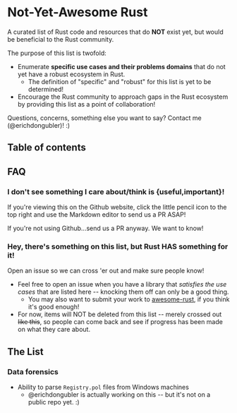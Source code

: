 # Not-Yet-Awesome Rust

A curated list of Rust code and resources that do **NOT** exist yet, but would be beneficial to the Rust community.

The purpose of this list is twofold:

* Enumerate **specific use cases and their problems domains** that do not yet have a robust ecosystem in Rust.
    * The definition of "specific" and "robust" for this list is yet to be determined!
* Encourage the Rust community to approach gaps in the Rust ecosystem by providing this list as a point of collaboration!

Questions, concerns, something else you want to say? Contact me (@erichdongubler)! :)

## Table of contents

## FAQ

### I don't see something I care about/think is {useful,important}!

If you're viewing this on the Github website, click the little pencil icon to the top right and use the Markdown editor to send us a PR ASAP!

If you're not using Github...send us a PR anyway. We want to know!

### Hey, there's something on this list, but Rust HAS something for it!

Open an issue so we can cross 'er out and make sure people know!
* Feel free to open an issue when you have a library that *satisfies the use cases* that are listed here -- knocking them off can only be a good thing.
    * You may also want to submit your work to [awesome-rust](https://github.com/rust-unofficial/awesome-rust), if you think it's good enough!
* For now, items will NOT be deleted from this list -- merely crossed out ~~like this~~, so people can come back and see if progress has been made on what they care about.

## The List

### Data forensics
* Ability to parse `Registry.pol` files from Windows machines
    * @erichdongubler is actually working on this -- but it's not on a public repo yet. :)
